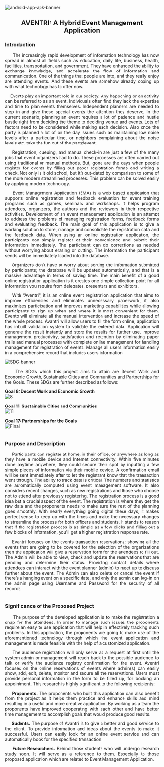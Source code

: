 ![android-app-apk-banner](https://user-images.githubusercontent.com/102575349/178132385-5702d31e-f171-4b83-9a00-fd9e2c125f86.jpg)


<h2 align="center"> AVENTRI: A Hybrid Event Management Application

<h3> Introduction </h3> <i class="fa-solid fa-1"></i>
<p align=justify>
&nbsp;&nbsp;&nbsp;&nbsp; The increasingly rapid development of information technology has now spread in almost all fields such as education, daily life, business, health, facilities, transportation, and government. They have enhanced the ability to exchange knowledge, and accelerate the flow of information and communication. One of the things that people are into, and they really enjoy are attending events. And these events are somehow already coping up with what technology has to offer now. 
<p align=justify> &nbsp;&nbsp;&nbsp;&nbsp;Events play an important role in our society. Any happening or an activity can be referred to as an event. Individuals often find they lack the expertise and time to plan events themselves. Independent planners are needed to step in and give these special events the attention they deserve. In the current scenario, planning an event requires a lot of patience and hustle bustle right from deciding the theme to deciding venue and events. Lots of factors need to be considered while making each decision. Also once the party is planned a lot of on the day issues such as maintaining low noise levels after a particular time, or neighbors complaining about the noise levels etc. take the fun out of the party/event.
<p align=justify> &nbsp;&nbsp;&nbsp;&nbsp;Registration, queuing, and manual check-in are just a few of the many jobs that event organizers had to do. These processes are often carried out using traditional or manual methods. But, gone are the days when people register for events by filling out paper registration forms and writing a check. Not only is it old school, but it’s out-dated by comparison to some of the more modern streamlined processes. This problem can be solved easily by applying  modern technology. 
<p align=justify> &nbsp;&nbsp;&nbsp;&nbsp;Event Management Application (EMA) is a web based application that supports online registration and feedback evaluation for event training programs such as games, seminars and workshops. It helps program attendees, organizers, the authors and the reviewers in their respective activities. Development of an event management application is an attempt to address the problems of managing registration forms, feedback forms and evaluating feedback. The main goal of this application is to give a working solution to store, manage and consolidate the registration data and the feedback data. When using an online registration application, the participants can simply register at their convenience and submit their information immediately. The participant can do corrections as needed without worrying about erasing or cutting. The information the participant sends will be immediately loaded into the database. 
<p align=justify> &nbsp;&nbsp;&nbsp;&nbsp;Organizers don’t have to worry about sorting the information submitted by participants; the database will be updated automatically, and that is a massive advantage in terms of saving time. The main benefit of a good online registration application is it creates one simple collection point for all information you require from  delegates, presenters and exhibitors.
<p align=justify> &nbsp;&nbsp;&nbsp;&nbsp;With “Aventri", it is an online event registration application that aims to improve efficiencies and eliminates unnecessary paperwork, it also maximizes participation and improves marketing capabilities while allowing participants to sign up when and where it is most convenient for them. Evento will eliminate all the manual intervention and increase the speed of the whole process. Avantri will allow users to fill the form online, application has inbuilt validation system to validate the entered data. Application will generate the result instantly and store the results for further use. Improve management productivity, satisfaction and retention by eliminating paper trails and manual processes with complete online management for handling management for registration of events. Manage all users information easily in a comprehensive record that includes users information.  <i class="fa-solid fa-1"></i>

![SDG-banner](https://user-images.githubusercontent.com/102575349/178129362-0dd72bc5-0c5e-4a31-9099-6b881d9e2b39.png) 
<p align=justify>&nbsp;&nbsp;&nbsp; The SDGs which this project aims to attain are Decent Work and Economic Growth, Sustainable Cities and Communities and Partnerships for the Goals. These SDGs are further described as follows:


<b>Goal 8: Decent Work and Economic Growth</b></h3>
<br>
![8](https://user-images.githubusercontent.com/102575349/178177873-ba5f61a9-df42-4a91-8918-8808f34100cb.png)

<b>Goal 11: Sustainable Cities and Communities</b></h3>
<br>
![11](https://user-images.githubusercontent.com/102575349/178177629-7c7d1a0b-7cab-4282-87a1-aa2818df21ce.png)

<b>Goal 17: Partnerships for the Goals</b></h3>
<br>
![Final](https://user-images.githubusercontent.com/102575349/178177185-ee639212-b4d8-4415-992c-b4e35e59d5f9.png)






 <h1 align="center"> 

<h3> Purpose and Description </h3>
<p align=justify> &nbsp;&nbsp;&nbsp;&nbsp; Participants can register at home, in their office, or anywhere as long as they have a mobile device and Internet connectivity. Within five minutes done anytime anywhere, they could secure their spot by inputting a few simple pieces of information via their mobile device. A confirmation email will be sent immediately after to let the registrant know that the transaction went through. The ability to track data is critical. The numbers and statistics are automatically computed using event management software. It also considers recent changes, such as new registrations and those who choose not to attend after previously registering. The registration process is a good idea but a crucial aspect of the event. The registration is where they get the raw data and the proponents  needs to make sure the rest of the planning goes smoothly. With nearly everything going digital these days, it makes perfect sense to keep up with the times and make the necessary changes to streamline the process for both officers and students. It stands to reason that if the registration process is as simple as a few clicks and filling out a few blocks of information, you'll get a higher registration response rate.
<p align=justify> &nbsp;&nbsp;&nbsp;&nbsp;Evantri focuses on the events transaction reservations; showing all the events that are going to be covered for the selection of the organizations then the application will give a reservation form for the attendees to fill out. The Admin will be able to view, check and update the reservations that are pending and determine their status. Providing contact details where attendees can interact with the event planner (admin) to meet up to discuss further about the event. The Admin can also delete or cancel the event if there’s a hanging event on a specific date, and only the admin can log-in on the admin page using Username and Password for the security of all records.

<h1 align="center"> 

<h3> Significance of the Proposed Project </h3>
<p align=justify> &nbsp;&nbsp;&nbsp;&nbsp; The purpose of the developed application is to make the registration a snap for the attendees. In order to manage such issues the proponents require an easy to use application that will help in effectively tracking such problems.  In this application, the proponents are going to make use of the aforementioned technology through which the event application and management is made feasible with the help of a customized application.  
<p align=justify> &nbsp;&nbsp;&nbsp;&nbsp;The audience registration will only serve as a request at first until the system admin or management will reach back to the possible audience to talk or verify the audience registry confirmation for the event. Aventri focuses on the online reservations of events where admin(s) can easily show, add, edit, delete, monitor and secure all the reservations. Users must provide personal information in the form to be filled up, for booking an appointment. This research is highly significant to the following recipients:

<p align=justify><b> &nbsp;&nbsp;&nbsp;&nbsp; Proponents.</b> The proponents who built this application can also benefit from the project as it helps them practice and enhance skills and mind resulting in a useful and more creative application. By working as a team the proponents have improved cooperating with each other and have better time management to accomplish goals that would produce good results. 

<p align=justify><b> &nbsp;&nbsp;&nbsp;&nbsp; Sudents.</b> The purpose of Avantri is to give a better and good service  to the client. To provide information and ideas about the events to make it  successful. Users can easily look for an online event service and can automatically book for the specified transaction.

<p align=justify><b> &nbsp;&nbsp;&nbsp;&nbsp; Future Researchers.</b> Behind those students who will undergo research study soon. It will serve as a reference to them. Especially to those proposed application which are related to Event Management Application.








 




 
